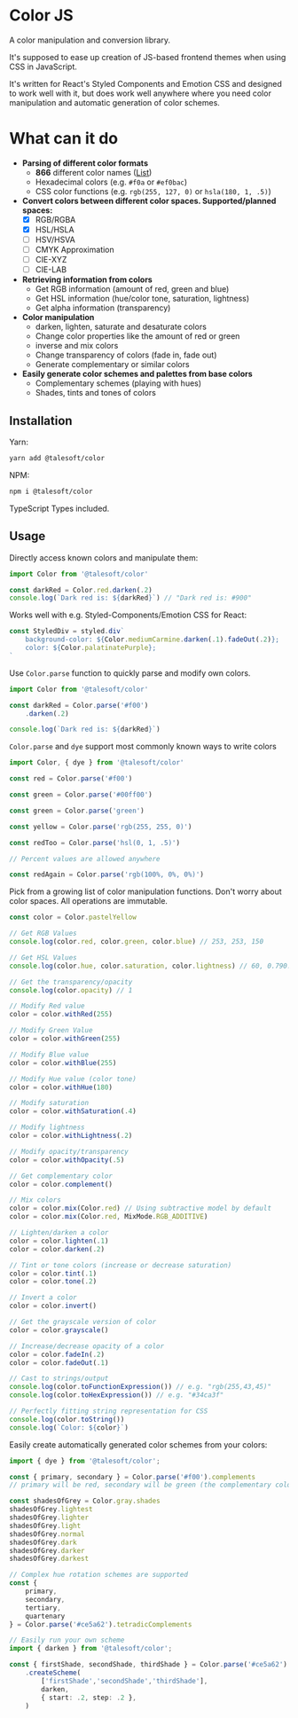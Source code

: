 Color JS
========

A color manipulation and conversion library.

It's supposed to ease up creation of JS-based frontend themes when using CSS in JavaScript.

It's written for React's Styled Components and Emotion CSS and designed to work well with it,
but does work well anywhere where you need color manipulation and automatic
generation of color schemes.

What can it do
==============

- **Parsing of different color formats**
  - **866** different color names ([List](https://github.com/codebrainz/color-names/blob/master/output/colors.csv))
  - Hexadecimal colors (e.g. `#f0a` or `#ef0bac`)
  - CSS color functions (e.g. `rgb(255, 127, 0)` or `hsla(180, 1, .5)`)
- **Convert colors between different color spaces. Supported/planned spaces:**
  - [x] RGB/RGBA
  - [x] HSL/HSLA
  - [ ] HSV/HSVA
  - [ ] CMYK Approximation
  - [ ] CIE-XYZ
  - [ ] CIE-LAB
- **Retrieving information from colors**
  - Get RGB information (amount of red, green and blue)
  - Get HSL information (hue/color tone, saturation, lightness)
  - Get alpha information (transparency)
- **Color manipulation**
  - darken, lighten, saturate and desaturate colors
  - Change color properties like the amount of red or green
  - inverse and mix colors
  - Change transparency of colors (fade in, fade out)
  - Generate complementary or similar colors
- **Easily generate color schemes and palettes from base colors**
  - Complementary schemes (playing with hues)
  - Shades, tints and tones of colors

Installation
------------

Yarn:

```bash
yarn add @talesoft/color
```

NPM:

```bash
npm i @talesoft/color
```

TypeScript Types included.

Usage
-----

Directly access known colors and manipulate them:

```typescript
import Color from '@talesoft/color'

const darkRed = Color.red.darken(.2)
console.log(`Dark red is: ${darkRed}`) // "Dark red is: #900"
```

Works well with e.g. Styled-Components/Emotion CSS for React:

```typescript
const StyledDiv = styled.div`
    background-color: ${Color.mediumCarmine.darken(.1).fadeOut(.2)};
    color: ${Color.palatinatePurple};
`
```

Use `Color.parse` function to quickly parse and modify own colors.

```typescript
import Color from '@talesoft/color'

const darkRed = Color.parse('#f00')
    .darken(.2)

console.log(`Dark red is: ${darkRed}`)
```

`Color.parse` and `dye` support most commonly known ways to write colors

```typescript
import Color, { dye } from '@talesoft/color'

const red = Color.parse('#f00')

const green = Color.parse('#00ff00')

const green = Color.parse('green')

const yellow = Color.parse('rgb(255, 255, 0)')

const redToo = Color.parse('hsl(0, 1, .5)')

// Percent values are allowed anywhere

const redAgain = Color.parse('rgb(100%, 0%, 0%)')
```

Pick from a growing list of color manipulation functions. Don't worry about color spaces. All operations are immutable.

```typescript
const color = Color.pastelYellow

// Get RGB Values
console.log(color.red, color.green, color.blue) // 253, 253, 150

// Get HSL Values
console.log(color.hue, color.saturation, color.lightness) // 60, 0.790..., 0.962...

// Get the transparency/opacity
console.log(color.opacity) // 1

// Modify Red value
color = color.withRed(255)

// Modify Green Value
color = color.withGreen(255)

// Modify Blue value
color = color.withBlue(255)

// Modify Hue value (color tone)
color = color.withHue(180)

// Modify saturation
color = color.withSaturation(.4)

// Modify lightness
color = color.withLightness(.2)

// Modify opacity/transparency
color = color.withOpacity(.5)

// Get complementary color
color = color.complement()

// Mix colors
color = color.mix(Color.red) // Using subtractive model by default
color = color.mix(Color.red, MixMode.RGB_ADDITIVE)

// Lighten/darken a color
color = color.lighten(.1)
color = color.darken(.2)

// Tint or tone colors (increase or decrease saturation)
color = color.tint(.1)
color = color.tone(.2)

// Invert a color
color = color.invert()

// Get the grayscale version of color
color = color.grayscale()

// Increase/decrease opacity of a color
color = color.fadeIn(.2)
color = color.fadeOut(.1)

// Cast to strings/output
console.log(color.toFunctionExpression()) // e.g. "rgb(255,43,45)"
console.log(color.toHexExpression()) // e.g. "#34ca3f"

// Perfectly fitting string representation for CSS
console.log(color.toString())
console.log(`Color: ${color}`)
```

Easily create automatically generated color schemes from your colors:

```typescript
import { dye } from '@talesoft/color';

const { primary, secondary } = Color.parse('#f00').complements
// primary will be red, secondary will be green (the complementary color)

const shadesOfGrey = Color.gray.shades
shadesOfGrey.lightest
shadesOfGrey.lighter
shadesOfGrey.light
shadesOfGrey.normal
shadesOfGrey.dark
shadesOfGrey.darker
shadesOfGrey.darkest

// Complex hue rotation schemes are supported
const {
    primary,
    secondary,
    tertiary,
    quartenary
} = Color.parse('#ce5a62').tetradicComplements

// Easily run your own scheme
import { darken } from '@talesoft/color';

const { firstShade, secondShade, thirdShade } = Color.parse('#ce5a62')
    .createScheme(
        ['firstShade','secondShade','thirdShade'],
        darken,
        { start: .2, step: .2 },
    )
```
